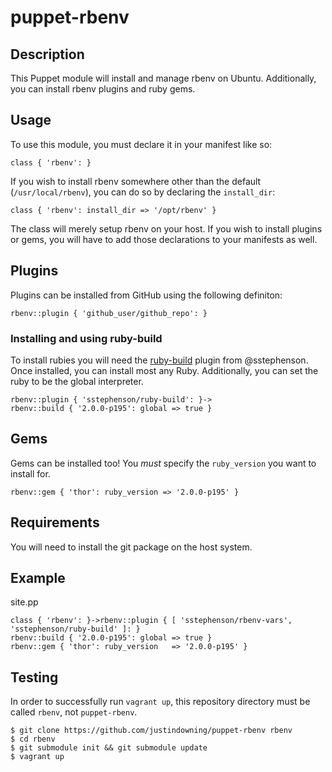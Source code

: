 # puppet-rbenv

## Description
This Puppet module will install and manage rbenv on Ubuntu. Additionally,
you can install rbenv plugins and ruby gems.

## Usage
To use this module, you must declare it in your manifest like so:

    class { 'rbenv': }

If you wish to install rbenv somewhere other than the default
(`/usr/local/rbenv`), you can do so by declaring the `install_dir`:

    class { 'rbenv': install_dir => '/opt/rbenv' }

The class will merely setup rbenv on your host. If you wish to install
plugins or gems, you will have to add those declarations to your manifests
as well.

## Plugins
Plugins can be installed from GitHub using the following definiton:

    rbenv::plugin { 'github_user/github_repo': }

### Installing and using ruby-build

To install rubies you will need the [ruby-build](https://github.com/sstephenson/ruby-build) plugin 
from @sstephenson. Once installed, you can install most any Ruby. Additionally,
you can set the ruby to be the global interpreter.

    rbenv::plugin { 'sstephenson/ruby-build': }->
    rbenv::build { '2.0.0-p195': global => true }

## Gems
Gems can be installed too! You *must* specify the `ruby_version` you want to
install for.

    rbenv::gem { 'thor': ruby_version => '2.0.0-p195' }

## Requirements
You will need to install the git package on the host system.

## Example
site.pp

    class { 'rbenv': }->rbenv::plugin { [ 'sstephenson/rbenv-vars', 'sstephenson/ruby-build' ]: }
    rbenv::build { '2.0.0-p195': global => true }
    rbenv::gem { 'thor': ruby_version   => '2.0.0-p195' }

## Testing

In order to successfully run `vagrant up`, this repository directory
must be called `rbenv`, not `puppet-rbenv`.

    $ git clone https://github.com/justindowning/puppet-rbenv rbenv
    $ cd rbenv
    $ git submodule init && git submodule update
    $ vagrant up

